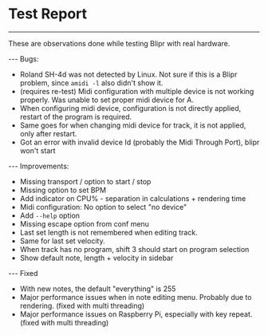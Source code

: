 # Test Report

---

These are observations done while testing Blipr with real hardware.

--- Bugs:

- Roland SH-4d was not detected by Linux. Not sure if this is a Blipr problem, since `amidi -l` also didn't show it.
- (requires re-test) Midi configuration with multiple device is not working properly. Was unable to set proper midi device for A.
- When configuring midi device, configuration is not directly applied, restart of the program is required.
- Same goes for when changing midi device for track, it is not applied, only after restart.
- Got an error with invalid device Id (probably the Midi Through Port), blipr won't start

--- Improvements:

- Missing transport / option to start / stop
- Missing option to set BPM
- Add indicator on CPU% - separation in calculations + rendering time
- Midi configuration: No option to select "no device"
- Add `--help` option
- Missing escape option from conf menu
- Last set length is not remembered when editing track.
- Same for last set velocity.
- When track has no program, shift 3 should start on program selection
- Show default note, length + velocity in sidebar

--- Fixed

- With new notes, the default "everything" is 255
- Major performance issues when in note editing menu. Probably due to rendering. (fixed with multi threading)
- Major performance issues on Raspberry Pi, especially with key repeat. (fixed with multi threading)
